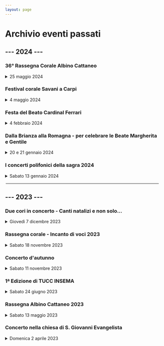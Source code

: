 ```yaml
---
layout: page
---
```


<p></p>

<h1>Archivio eventi passati</h1>

<h2>--- 2024 ---</h2>

<h3>36° Rassegna Corale Albino Cattaneo</h3>

<details>
<summary>25 maggio 2024</summary>
<p>📍 <a href="https://maps.app.goo.gl/ARzeHbvqWkLU4etW6">Chiesa di S. Stefano Vimercate (MB)</a></p>
<p>⏰ Sabato 25 maggio 2024 - ore 21.00</p>
<p>Partecipano il Coro Popolare Città di Vimercate ed il coro Fior di Montagna di Monza</p>
</details>

<h3>Festival corale Savani a Carpi</h3>

<details>
<summary>4 maggio 2024</summary>
<p>📍 <a href="https://maps.app.goo.gl/mg9UCwWiGbtM5Ty78">Auditorium San Rocco a Carpi (MO)</a></p>
<p>⏰ Sabato 4 maggio 2024 - ore 21.00</p>
<p><a href="https://www.concorsocoralegiuseppesavani.it/">www.concorsocoralegiuseppesavani.it</a></p>
</details>

<h3>Festa del Beato Cardinal Ferrari</h3>

<details>
<summary>4 febbraio 2024</summary>
<p>📍 <a href="https://maps.app.goo.gl/xU732Qyq4udarwm58">Chiesa parrocchiale S. Maurizio Vimercate (MB)</a></p>
<p>⏰ Domenica 4 febbraio 2024 - ore 15.30</p>

<img class="fit-picture"
     src="https://www.corovimercate.it/assets/img/S.Maurizio.jpg"
     alt="Foto del coro">
</details>

<h3>Dalla Brianza alla Romagna - per celebrare le Beate Margherita e Gentile</h3>

<details>
<summary>20 e 21 gennaio 2024</summary>
<p>📍 <a href="https://maps.app.goo.gl/PK69n5cDa9KMBAge8">Chiesa S. Apollinare di Russi (RA)</a></p>
<p><b>Concerto in amicizia</b> ⏰ Sabato 20 gennaio 2024 - ore 20.45</p>
<p><b>Animazione Santa Messa</b> ⏰ Domenica 21 gennaio 2024 - ore 11.00</p>

<img class="fit-picture"
     src="https://www.corovimercate.it/assets/img/Faenza_2024.jpg"
     alt="Foto del coro">
</details>

<h3>I concerti polifonici della sagra 2024</h3>

<details>
<summary>Sabato 13 gennaio 2024</summary>
<p>📍 <a href="https://maps.app.goo.gl/fEJVj7aisZSRtyXq7">Santuario della Beata Vergine del Rosario a Vimercate</a></p>
<p>⏰ Sabato 13 gennaio 2024 - ore 20.45</p>

<img class="fit-picture"
     src="https://www.corovimercate.it/assets/img/Sagra_2024.jpg"
     alt="Foto del coro">
</details>

<hr style="border:2px solid white">

<h2>--- 2023 ---</h2>

<h3>Due cori in concerto - Canti natalizi e non solo...</h3>

<details>
<summary>Giovedì 7 dicembre 2023</summary>
<p>📍 <a href="https://maps.app.goo.gl/yZMctiAScH2e4J647">Chiesa di San Gerardo a Monza</a></p>
<p>⏰ Giovedì 7 dicembre 2023 - ore 21.00</p>

<img class="fit-picture"
     src="https://www.corovimercate.it/assets/img/Volantino_Monza_7-12-23.jpg"
     alt="Foto del coro">  
</details>

<h3>Rassegna corale - Incanto di voci 2023</h3>

<details>
<summary>Sabato 18 novembre 2023</summary>
<p>📍 <a href="https://maps.app.goo.gl/wNMy5yqLDszWhJcS6">Chiesa di Santa Maria Assunta a Dolzago</a></p>
<p>⏰ Sabato 18 novembre 2023 - ore 21.00</p>

<p>📖 <a href="https://www.corovimercate.it/assets/img/Rassegna_2023_Nov.pdf">Scarica il programma</a></p>
</details>

<h3>Concerto d'autunno</h3>

<details>
<summary>Sabato 11 novembre 2023</summary>
<p>📍 <a href="https://maps.app.goo.gl/sNftYajNJr6fDDU3A">Chiesa di S. Michele Arcangelo ad Oreno</a></p>
<p>⏰ Sabato 11 novembre 2023 - ore 21.00</p>

<p>📖 <a href="https://www.corovimercate.it/assets/img/Programma_Oreno.pdf">Scarica il programma</a></p>

<img class="fit-picture"
     src="https://www.corovimercate.it/assets/img/autunno2023.jpeg"
     alt="Foto del coro"> 
</details>

<h3>1ª Edizione di TUCC INSEMA</h3>

<details>
<summary>Sabato 24 giugno 2023</summary>
<p>📍 <a href="https://goo.gl/maps/DHzcrfC5wkym2u9Y9">Al Basell-Cooperativa Casa del Popolo di Oreno di Vimercate (MB)</a></p>
<p>⏰ Sabato 24 giugno 2023</p>
<p>Una giornata dedicata all’incontro delle associazioni del territorio di Vimercate e non.
L’evento si terra’ il 24 Giugno 2023 presso Al Basell-Cooperativa Casa del Popolo di Oreno di Vimercate (MB), dalle 10 alle 20.</p>

<img class="fit-picture"
     src="https://www.corovimercate.it/assets/img/tuccinsema.jpg"
     alt="Locandina Tucc insema"> 
</details>

<h3>Rassegna Albino Cattaneo 2023</h3>

<details>
<summary>Sabato 13 maggio 2023</summary>
<p>📍 <a href="https://maps.app.goo.gl/XxeCNUesduaP4M9fA">Chiesa parrocchiale Burago di Molgora (MB)</a></p>
<p>⏰ Sabato 13 maggio 2023 - ore 20.45</p>

<img class="fit-picture"
     src="https://www.corovimercate.it/assets/img/burago.jpeg"
     alt="Locandina Burago"> 
</details>

<h3>Concerto nella chiesa di S. Giovanni Evangelista</h3>

<details>
<summary>Domenica 2 aprile 2023</summary>
<p>📍 <a href="https://goo.gl/maps/UuGhB9Chu3fhTbMY6">Bulciago (LC)</a></p>
<p>⏰ Domenica 2 aprile 2023 - ore 20.45</p>

<img class="fit-picture"
     src="https://www.corovimercate.it/cpcv-2023/assets/img/bulciago.jpg"
     alt="Locandina Bulciago LC">
</details>

